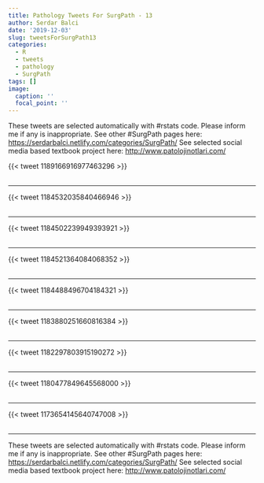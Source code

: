 ```yaml
---
title: Pathology Tweets For SurgPath - 13
author: Serdar Balci
date: '2019-12-03'
slug: tweetsForSurgPath13
categories:
  - R
  - tweets
  - pathology
  - SurgPath
tags: []
image:
  caption: ''
  focal_point: ''
---
```



These tweets are selected automatically with #rstats code. Please inform me if any is inappropriate.
See other #SurgPath pages here: https://serdarbalci.netlify.com/categories/SurgPath/ 
See selected social media based textbook project here: http://www.patolojinotlari.com/

{{< tweet 1189166916977463296 >}}
<br>
<br>
<hr>
{{< tweet 1184532035840466946 >}}
<br>
<br>
<hr>
{{< tweet 1184502239949393921 >}}
<br>
<br>
<hr>
{{< tweet 1184521364084068352 >}}
<br>
<br>
<hr>
{{< tweet 1184488496704184321 >}}
<br>
<br>
<hr>
{{< tweet 1183880251660816384 >}}
<br>
<br>
<hr>
{{< tweet 1182297803915190272 >}}
<br>
<br>
<hr>
{{< tweet 1180477849645568000 >}}
<br>
<br>
<hr>
{{< tweet 1173654145640747008 >}}
<br>
<br>
<hr>


These tweets are selected automatically with #rstats code. Please inform me if any is inappropriate.
See other #SurgPath pages here: https://serdarbalci.netlify.com/categories/SurgPath/ 
See selected social media based textbook project here: http://www.patolojinotlari.com/

